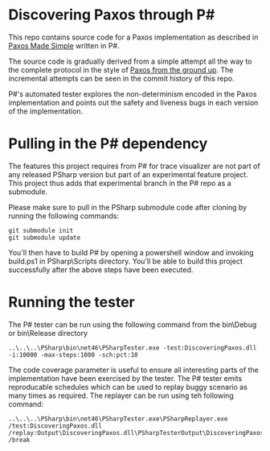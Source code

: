 
# Discovering Paxos through P&#35;

This repo contains source code for a Paxos implementation as described in [Paxos Made Simple](https://lamport.azurewebsites.net/pubs/paxos-simple.pdf) written in P#.

The source code is gradually derived from a simple attempt all the way to the complete protocol in the style of [Paxos from the ground up](http://imnaseer.net/paxos-from-the-ground-up.html). The incremental attempts can be seen in the commit history of this repo.

P#'s automated tester explores the non-determinism encoded in the Paxos implementation and points out the safety and liveness bugs in each version of the implementation.

# Pulling in the P&#35; dependency

The features this project requires from P# for trace visualizer are not part of any released PSharp version but part of an experimental feature project. This project thus adds that experimental branch in the P# repo as a submodule.

Please make sure to pull in the PSharp submodule code after cloning by running the following commands:

```
git submodule init
git submodule update
```

You'll then have to build P# by opening a powershell window and invoking build.ps1 in PSharp\Scripts directory. You'll be able to build this project successfully after the above steps have been executed.

# Running the tester

The P# tester can be run using the following command from the bin\Debug or bin\Release directory

```
..\..\..\PSharp\bin\net46\PSharpTester.exe -test:DiscoveringPaxos.dll -i:10000 -max-steps:1000 -sch:pct:10
```

The code coverage parameter is useful to ensure all interesting parts of the implementation have been exercised by the tester. The P# tester emits reproducable schedules which can be used to replay buggy scenario as many times as required. The replayer can be run using teh following command:

```
..\..\..\PSharp\bin\net46\PSharpTester.exe\PSharpReplayer.exe /test:DiscoveringPaxos.dll /replay:Output\DiscoveringPaxos.dll\PSharpTesterOutput\DiscoveringPaxos_0_0.schedule /break
```


